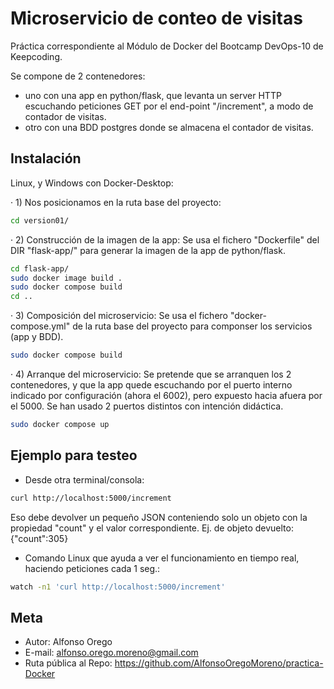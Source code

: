 # Microservicio de conteo de visitas

Práctica correspondiente al Módulo de Docker del Bootcamp DevOps-10 de Keepcoding.

Se compone de 2 contenedores: 
* uno con una app en python/flask, que levanta un server HTTP escuchando peticiones GET por el end-point "/increment", a modo de contador de visitas.
* otro con una BDD postgres donde se almacena el contador de visitas.

## Instalación

Linux, y Windows con Docker-Desktop:

· 1) Nos posicionamos en la ruta base del proyecto:
```sh
cd version01/
```

· 2) Construcción de la imagen de la app:
Se usa el fichero "Dockerfile" del DIR "flask-app/" para generar la imagen de la app de python/flask.
```sh
cd flask-app/
sudo docker image build .
sudo docker compose build
cd ..
```

· 3) Composición del microservicio:
Se usa el fichero "docker-compose.yml" de la ruta base del proyecto para componser los servicios (app y BDD).
```sh
sudo docker compose build
```

· 4) Arranque del microservicio:
Se pretende que se arranquen los 2 contenedores, y que la app quede escuchando por el puerto interno indicado por configuración (ahora el 6002), pero expuesto hacia afuera por el 5000.
Se han usado 2 puertos distintos con intención didáctica.
```sh
sudo docker compose up
```


## Ejemplo para testeo

* Desde otra terminal/consola:
```sh
curl http://localhost:5000/increment
```
Eso debe devolver un pequeño JSON conteniendo solo un objeto con la propiedad "count" y el valor correspondiente. 
Ej. de objeto devuelto: {"count":305}


* Comando Linux que ayuda a ver el funcionamiento en tiempo real, haciendo peticiones cada 1 seg.:
```sh
watch -n1 'curl http://localhost:5000/increment'
```


## Meta

* Autor: Alfonso Orego
* E-mail: alfonso.orego.moreno@gmail.com
* Ruta pública al Repo: https://github.com/AlfonsoOregoMoreno/practica-Docker


